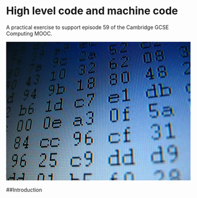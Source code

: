 ﻿High level code and machine code
=============
A practical exercise to support episode 59 of the Cambridge GCSE Computing MOOC.

![image](./images/cover.jpg "Cover Image")

##Introduction
